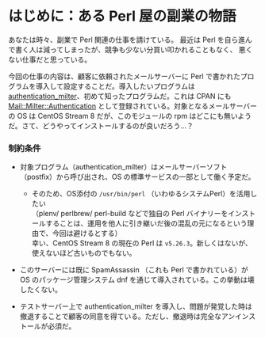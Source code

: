 # はじめに：ある Perl 屋の副業の物語

あなたは時々、副業で Perl 関連の仕事を請けている。
最近は Perl を自ら進んで書く人は減ってしまったが、競争も少ない分買い叩かれることもなく、
悪くない仕事だと思っている。

今回の仕事の内容は、顧客に依頼されたメールサーバーに Perl で書かれたプログラムを導入して設定することだ。導入したいプログラムは [authentication_milter](https://github.com/fastmail/authentication_milter)、初めて知ったプログラムだ。これは CPAN にも [Mail::Milter::Authentication](https://metacpan.org/pod/Mail::Milter::Authentication) として登録されている。対象となるメールサーバーの OS は CentOS Stream 8 だが、このモジュールの rpm はどこにも無いようだ。さて、どうやってインストールするのが良いだろう…？

### 制約条件

- 対象プログラム（authentication_milter）はメールサーバーソフト（postfix）から呼び出され、OS の標準サービスの一部として働く予定だ。

  - そのため、OS添付の `/usr/bin/perl` （いわゆるシステムPerl）を活用したい  
（plenv/ perlbrew/ perl-build などで独自の Perl バイナリーをインストールすることは、運用を他人に引き継いだ後の混乱の元になるという理由で、今回は避けるとする）  
幸い、CentOS Stream 8 の現在の Perl は `v5.26.3`。新しくはないが、使えないほど古いものでもない。

- このサーバーには既に SpamAssassin （これも Perl で書かれている）が OS のパッケージ管理システム dnf を通じて導入されている。この挙動は壊したくない。

- テストサーバー上で authentication_milter を導入し、問題が発覚した時は撤退することで顧客の同意を得ている。ただし、撤退時は完全なアンインストールが必須だ。

